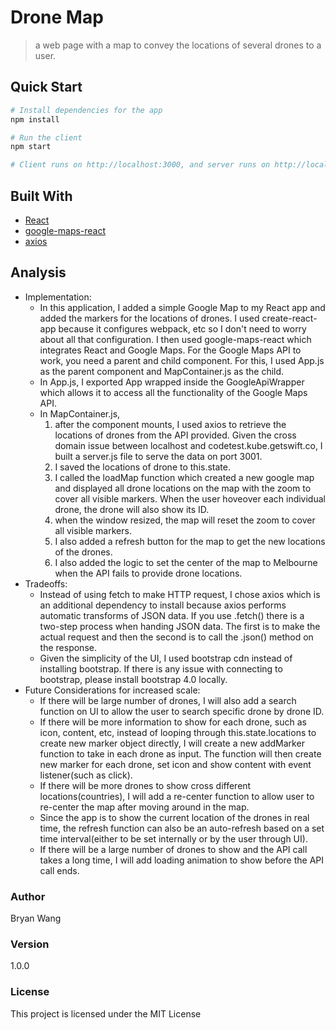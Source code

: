 # Drone Map

> a web page with a map to convey the locations of several drones to a user.

## Quick Start

``` bash
# Install dependencies for the app
npm install

# Run the client
npm start

# Client runs on http://localhost:3000, and server runs on http://localhost:3001
```

## Built With

* [React](https://facebook.github.io/react/)
* [google-maps-react](https://www.npmjs.com/package/google-maps-react)
* [axios](https://www.npmjs.com/package/axios)

## Analysis
* Implementation:
  - In this application, I added a simple Google Map to my React app and added the markers for the locations of drones.  I used create-react-app because it configures webpack, etc so I don't need to worry about all that configuration.  I then used google-maps-react which integrates React and Google Maps.  For the Google Maps API to work, you need a parent and child component.  For this, I used App.js as the parent component and MapContainer.js as the child.  
  - In App.js, I exported App wrapped inside the GoogleApiWrapper which allows it to access all the functionality of the Google Maps API. 
  - In MapContainer.js, 
    1. after the component mounts, I used axios to retrieve the locations of drones from the API provided.  Given the cross domain issue between localhost and codetest.kube.getswift.co, I built a server.js file to serve the data on port 3001.
    2. I saved the locations of drone to this.state.
    3. I called the loadMap function which created a new google map and displayed all drone locations on the map with the zoom to cover all visible markers.  When the user hoveover each individual drone, the drone will also show its ID.
    4. when the window resized, the map will reset the zoom to cover all visible markers.
    5. I also added a refresh button for the map to get the new locations of the drones. 
    6. I also added the logic to set the center of the map to Melbourne when the API fails to provide drone locations.
* Tradeoffs:
  - Instead of using fetch to make HTTP request, I chose axios which is an additional dependency to install because axios performs automatic transforms of JSON data.  If you use .fetch() there is a two-step process when handing JSON data. The first is to make the actual request and then the second is to call the .json() method on the response.
  - Given the simplicity of the UI, I used bootstrap cdn instead of installing bootstrap.  If there is any issue with connecting to bootstrap, please install bootstrap 4.0 locally.
* Future Considerations for increased scale:
  - If there will be large number of drones, I will also add a search function on UI to allow the user to search specific drone by drone ID.
  - If there will be more information to show for each drone, such as icon, content, etc, instead of looping through this.state.locations to create new marker object directly, I will create a new addMarker function to take in each drone as input.  The function will then create new marker for each drone, set icon and show content with event listener(such as click).
  - If there will be more drones to show cross different locations(countries), I will add a re-center function to allow user to re-center the map after moving around in the map.
  - Since the app is to show the current location of the drones in real time, the refresh function can also be an auto-refresh based on a set time interval(either to be set internally or by the user through UI).
  - If there will be a large number of drones to show and the API call takes a long time, I will add loading animation to show before the API call ends.

### Author

Bryan Wang

### Version

1.0.0

### License

This project is licensed under the MIT License